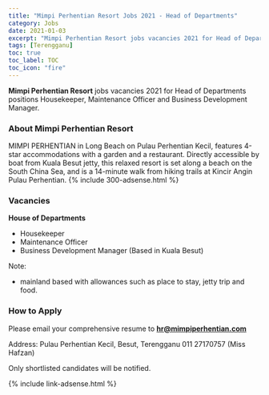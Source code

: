 ```yaml
---
title: "Mimpi Perhentian Resort Jobs 2021 - Head of Departments" 
category: Jobs 
date: 2021-01-03
excerpt: "Mimpi Perhentian Resort jobs vacancies 2021 for Head of Departments positions Housekeeper, Maintenance Officer, Business Development Manager" 
tags: [Terengganu] 
toc: true 
toc_label: TOC
toc_icon: "fire" 
--- 
```

**Mimpi Perhentian Resort** jobs vacancies 2021 for Head of Departments positions Housekeeper, Maintenance Officer and Business Development Manager.

### About Mimpi Perhentian Resort
MIMPI PERHENTIAN in Long Beach on Pulau Perhentian Kecil, features 4-star accommodations with a garden and a restaurant. Directly accessible by boat from Kuala Besut jetty, this relaxed resort is set along a beach on the South China Sea, and is a 14-minute walk from hiking trails at Kincir Angin Pulau Perhentian.
{% include 300-adsense.html %} 
### Vacancies
**House of Departments**
- Housekeeper
- Maintenance Officer
- Business Development Manager (Based in Kuala Besut)

Note: 
* mainland based with allowances such as place to stay, jetty trip and food.

### How to Apply
Please email your comprehensive resume to **hr@mimpiperhentian.com**

Address: Pulau Perhentian Kecil, Besut, Terengganu
011 27170757 (Miss Hafzan)

Only shortlisted candidates will be notified.

{% include link-adsense.html %} 